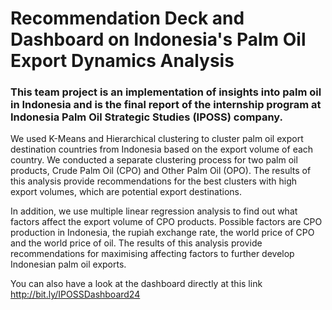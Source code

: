 # Recommendation Deck and Dashboard on Indonesia's Palm Oil Export Dynamics Analysis

### This team project is an implementation of insights into palm oil in Indonesia and is the final report of the internship program at Indonesia Palm Oil Strategic Studies (IPOSS) company.

We used K-Means and Hierarchical clustering to cluster palm oil export destination countries from Indonesia based on the export volume of each country. We conducted a separate clustering process for two palm oil products, Crude Palm Oil (CPO) and Other Palm Oil (OPO). The results of this analysis provide recommendations for the best clusters with high export volumes, which are potential export destinations. 

In addition, we use multiple linear regression analysis to find out what factors affect the export volume of CPO products. Possible factors are CPO production in Indonesia, the rupiah exchange rate, the world price of CPO and the world price of oil. The results of this analysis provide recommendations for maximising affecting factors to further develop Indonesian palm oil exports.

You can also have a look at the dashboard directly at this link http://bit.ly/IPOSSDashboard24
